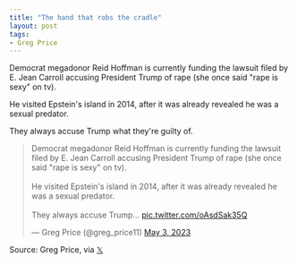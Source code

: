 ```yaml
---
title: "The hand that robs the cradle"
layout: post
tags:
- Greg Price
---
```


Democrat megadonor Reid Hoffman is currently funding the lawsuit filed by E. Jean Carroll accusing President Trump of rape (she once said "rape is sexy" on tv).

He visited Epstein's island in 2014, after it was already revealed he was a sexual predator.

They always accuse Trump what they're guilty of.

<blockquote class="twitter-tweet"><p lang="en" dir="ltr">Democrat megadonor Reid Hoffman is currently funding the lawsuit filed by E. Jean Carroll accusing President Trump of rape (she once said "rape is sexy" on tv).<br><br>He visited Epstein's island in 2014, after it was already revealed he was a sexual predator.<br><br>They always accuse Trump... <a href="https://t.co/oAsdSak35Q">pic.twitter.com/oAsdSak35Q</a></p>&mdash; Greg Price (@greg_price11) <a href="https://twitter.com/greg_price11/status/1653787397245530113?ref_src=twsrc%5Etfw">May 3, 2023</a></blockquote> <script async src="https://platform.twitter.com/widgets.js" charset="utf-8"></script>

Source: Greg Price, via [&#x1D54F;](https://x.com)
